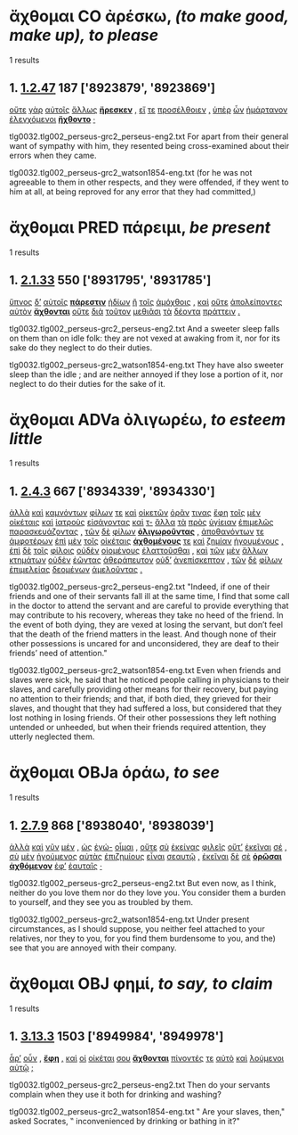 # ἄχθομαι CO ἀρέσκω, *(to make good, make up), to please*
1 results
## 1. [1.2.47](https://beyond-translation.perseus.org/reader/urn:cts:greekLit:tlg0032.002.perseus-grc2:1.2.47?mode=syntax-trees) 187 ['8923879', '8923869']
[οὔτε](https://atlas-test.fly.dev/morphology/lemmas/?lang=grc&q=οὔτε "οὔτε b-------- neither / nor") [γὰρ](https://atlas-test.fly.dev/morphology/lemmas/?lang=grc&q=γάρ "γάρ d-------- for") [αὐτοῖς](https://atlas-test.fly.dev/morphology/lemmas/?lang=grc&q=αὐτός "αὐτός a-p---md- unemph. 3rd pers.pronoun; -self; [the] same") [ἄλλως](https://atlas-test.fly.dev/morphology/lemmas/?lang=grc&q=ἄλλος "ἄλλος d-------- other, another") **[ἤρεσκεν](https://atlas-test.fly.dev/morphology/lemmas/?lang=grc&q=ἀρέσκω "ἀρέσκω v3siia--- (to make good, make up), to please")** [,](https://atlas-test.fly.dev/morphology/lemmas/?lang=grc&q=, ", u-------- NoDef") [εἴ](https://atlas-test.fly.dev/morphology/lemmas/?lang=grc&q=εἰ "εἰ c-------- conj. if, whether; part. w/wishes, adv. w/imperatives") [τε](https://atlas-test.fly.dev/morphology/lemmas/?lang=grc&q=τε "τε b-------- and") [προσέλθοιεν](https://atlas-test.fly.dev/morphology/lemmas/?lang=grc&q=προσέρχομαι "προσέρχομαι v3paoa--- to come") [,](https://atlas-test.fly.dev/morphology/lemmas/?lang=grc&q=, ", u-------- NoDef") [ὑπὲρ](https://atlas-test.fly.dev/morphology/lemmas/?lang=grc&q=ὑπέρ "ὑπέρ r-------- over, above, w. gen, over, beyond, w. acc.") [ὧν](https://atlas-test.fly.dev/morphology/lemmas/?lang=grc&q=ὅς "ὅς p-p---ng- who, that, which: relative pronoun") [ἡμάρτανον](https://atlas-test.fly.dev/morphology/lemmas/?lang=grc&q=ἁμαρτάνω "ἁμαρτάνω v3piia--- to miss, miss the mark") [ἐλεγχόμενοι](https://atlas-test.fly.dev/morphology/lemmas/?lang=grc&q=ἐλέγχω "ἐλέγχω v-pppemn- cross-examine; put to the test; prove; refute") **[ἤχθοντο](https://atlas-test.fly.dev/morphology/lemmas/?lang=grc&q=ἄχθομαι "ἄχθομαι v3piie--- to be loaded; to be annoyed")** [·](https://atlas-test.fly.dev/morphology/lemmas/?lang=grc&q=· "· u-------- NoDef") 


tlg0032.tlg002_perseus-grc2_perseus-eng2.txt For apart from their general want of sympathy with him, they resented being cross-examined about their errors when they came. 

tlg0032.tlg002_perseus-grc2_watson1854-eng.txt (for he was not agreeable to them in other respects, and they were offended, if they went to him at all, at being reproved for any error that they had committed,) 

# ἄχθομαι PRED πάρειμι, *be present*
1 results
## 1. [2.1.33](https://beyond-translation.perseus.org/reader/urn:cts:greekLit:tlg0032.002.perseus-grc2:2.1.33?mode=syntax-trees) 550 ['8931795', '8931785']
[ὕπνος](https://atlas-test.fly.dev/morphology/lemmas/?lang=grc&q=ὕπνος "ὕπνος n-s---mn- sleep, slumber") [δ’](https://atlas-test.fly.dev/morphology/lemmas/?lang=grc&q=δέ "δέ b-------- but") [αὐτοῖς](https://atlas-test.fly.dev/morphology/lemmas/?lang=grc&q=αὐτός "αὐτός p-p---cd- unemph. 3rd pers.pronoun; -self; [the] same") **[πάρεστιν](https://atlas-test.fly.dev/morphology/lemmas/?lang=grc&q=πάρειμι "πάρειμι v3spia--- be present")** [ἡδίων](https://atlas-test.fly.dev/morphology/lemmas/?lang=grc&q=ἡδύς "ἡδύς a-s---mnc sweet") [ἢ](https://atlas-test.fly.dev/morphology/lemmas/?lang=grc&q=ἤ "ἤ b-------- either..or; than") [τοῖς](https://atlas-test.fly.dev/morphology/lemmas/?lang=grc&q=ὁ "ὁ l-p---md- the") [ἀμόχθοις](https://atlas-test.fly.dev/morphology/lemmas/?lang=grc&q=ἄμοχθος "ἄμοχθος a-p---md- free from toil and trouble") [,](https://atlas-test.fly.dev/morphology/lemmas/?lang=grc&q=, ", u-------- NoDef") [καὶ](https://atlas-test.fly.dev/morphology/lemmas/?lang=grc&q=καί "καί b-------- and, also") [οὔτε](https://atlas-test.fly.dev/morphology/lemmas/?lang=grc&q=οὔτε "οὔτε b-------- neither / nor") [ἀπολείποντες](https://atlas-test.fly.dev/morphology/lemmas/?lang=grc&q=ἀπολείπω "ἀπολείπω v-pppamn- to leave over") [αὐτὸν](https://atlas-test.fly.dev/morphology/lemmas/?lang=grc&q=αὐτός "αὐτός a-s---ma- unemph. 3rd pers.pronoun; -self; [the] same") **[ἄχθονται](https://atlas-test.fly.dev/morphology/lemmas/?lang=grc&q=ἄχθομαι "ἄχθομαι v3ppie--- to be loaded; to be annoyed")** [οὔτε](https://atlas-test.fly.dev/morphology/lemmas/?lang=grc&q=οὔτε "οὔτε b-------- neither / nor") [διὰ](https://atlas-test.fly.dev/morphology/lemmas/?lang=grc&q=διά "διά r-------- through c. gen.; because of c. acc.") [τοῦτον](https://atlas-test.fly.dev/morphology/lemmas/?lang=grc&q=οὗτος "οὗτος a-s---ma- this; that") [μεθιᾶσι](https://atlas-test.fly.dev/morphology/lemmas/?lang=grc&q=μεθίημι "μεθίημι v3ppia--- to let go, let loose, release") [τὰ](https://atlas-test.fly.dev/morphology/lemmas/?lang=grc&q=ὁ "ὁ l-p---na- the") [δέοντα](https://atlas-test.fly.dev/morphology/lemmas/?lang=grc&q=δέω "δέω v-pppana- to bind, tie, fetter") [πράττειν](https://atlas-test.fly.dev/morphology/lemmas/?lang=grc&q=πράσσω "πράσσω v--pna--- do, (w. adv) fare, (mid.) charge payment") [.](https://atlas-test.fly.dev/morphology/lemmas/?lang=grc&q=. ". u-------- NoDef") 


tlg0032.tlg002_perseus-grc2_perseus-eng2.txt And a sweeter sleep falls on them than on idle folk: they are not vexed at awaking from it, nor for its sake do they neglect to do their duties. 

tlg0032.tlg002_perseus-grc2_watson1854-eng.txt They have also sweeter sleep than the idle ; and are neither annoyed if they lose a portion of it, nor neglect to do their duties for the sake of it. 

# ἄχθομαι ADVa ὀλιγωρέω, *to esteem little*
1 results
## 1. [2.4.3](https://beyond-translation.perseus.org/reader/urn:cts:greekLit:tlg0032.002.perseus-grc2:2.4.3?mode=syntax-trees) 667 ['8934339', '8934330']
[ἀλλὰ](https://atlas-test.fly.dev/morphology/lemmas/?lang=grc&q=ἀλλά "ἀλλά b-------- otherwise, but") [καὶ](https://atlas-test.fly.dev/morphology/lemmas/?lang=grc&q=καί "καί b-------- and, also") [καμνόντων](https://atlas-test.fly.dev/morphology/lemmas/?lang=grc&q=κάμνω "κάμνω v-pppamg- to work, toil, be sick") [φίλων](https://atlas-test.fly.dev/morphology/lemmas/?lang=grc&q=φίλος "φίλος a-p---mg- friend; loved, beloved, dear") [τε](https://atlas-test.fly.dev/morphology/lemmas/?lang=grc&q=τε "τε b-------- and") [καὶ](https://atlas-test.fly.dev/morphology/lemmas/?lang=grc&q=καί "καί b-------- and, also") [οἰκετῶν](https://atlas-test.fly.dev/morphology/lemmas/?lang=grc&q=οἰκέτης "οἰκέτης n-p---mg- a house-slave, menial") [ὁρᾶν](https://atlas-test.fly.dev/morphology/lemmas/?lang=grc&q=ὁράω "ὁράω v--pna--- to see") [τινας](https://atlas-test.fly.dev/morphology/lemmas/?lang=grc&q=τις "τις a-p---ca- any one, any thing, some one, some thing") [ἔφη](https://atlas-test.fly.dev/morphology/lemmas/?lang=grc&q=φημί "φημί v3siia--- to say, to claim") [τοῖς](https://atlas-test.fly.dev/morphology/lemmas/?lang=grc&q=ὁ "ὁ l-p---md- the") [μὲν](https://atlas-test.fly.dev/morphology/lemmas/?lang=grc&q=μέν "μέν d-------- on the one hand, on the other hand") [οἰκέταις](https://atlas-test.fly.dev/morphology/lemmas/?lang=grc&q=οἰκέτης "οἰκέτης n-p---md- a house-slave, menial") [καὶ](https://atlas-test.fly.dev/morphology/lemmas/?lang=grc&q=καί "καί b-------- and, also") [ἰατροὺς](https://atlas-test.fly.dev/morphology/lemmas/?lang=grc&q=ἰατρός "ἰατρός n-p---ma- one who heals, a mediciner, physician") [εἰσάγοντας](https://atlas-test.fly.dev/morphology/lemmas/?lang=grc&q=εἰσάγω "εἰσάγω v-pppama- to lead in") [καὶ](https://atlas-test.fly.dev/morphology/lemmas/?lang=grc&q=καί "καί b-------- and, also") [τ-](https://atlas-test.fly.dev/morphology/lemmas/?lang=grc&q=ὁ "ὁ l-p---na- the") [ἄλλα](https://atlas-test.fly.dev/morphology/lemmas/?lang=grc&q=ἄλλος "ἄλλος a-p---na- other, another") [τὰ](https://atlas-test.fly.dev/morphology/lemmas/?lang=grc&q=ὁ "ὁ l-p---na- the") [πρὸς](https://atlas-test.fly.dev/morphology/lemmas/?lang=grc&q=πρός "πρός r-------- (w. gen.) from; (w. dat.) at, near, in addition to; (w. acc.) to, toward, regarding") [ὑγίειαν](https://atlas-test.fly.dev/morphology/lemmas/?lang=grc&q=ὑγίεια "ὑγίεια n-s---fa- health, soundness") [ἐπιμελῶς](https://atlas-test.fly.dev/morphology/lemmas/?lang=grc&q=ἐπιμελής "ἐπιμελής d-------- careful") [παρασκευάζοντας](https://atlas-test.fly.dev/morphology/lemmas/?lang=grc&q=παρασκευάζω "παρασκευάζω v-pppama- to get ready, prepare") [,](https://atlas-test.fly.dev/morphology/lemmas/?lang=grc&q=, ", u-------- NoDef") [τῶν](https://atlas-test.fly.dev/morphology/lemmas/?lang=grc&q=ὁ "ὁ l-p---mg- the") [δὲ](https://atlas-test.fly.dev/morphology/lemmas/?lang=grc&q=δέ "δέ b-------- but") [φίλων](https://atlas-test.fly.dev/morphology/lemmas/?lang=grc&q=φίλος "φίλος a-p---mg- friend; loved, beloved, dear") **[ὀλιγωροῦντας](https://atlas-test.fly.dev/morphology/lemmas/?lang=grc&q=ὀλιγωρέω "ὀλιγωρέω v-pppama- to esteem little")** [,](https://atlas-test.fly.dev/morphology/lemmas/?lang=grc&q=, ", u-------- NoDef") [ἀποθανόντων](https://atlas-test.fly.dev/morphology/lemmas/?lang=grc&q=ἀποθνῄσκω "ἀποθνῄσκω v-papamg- to die, be killed") [τε](https://atlas-test.fly.dev/morphology/lemmas/?lang=grc&q=τε "τε b-------- and") [ἀμφοτέρων](https://atlas-test.fly.dev/morphology/lemmas/?lang=grc&q=ἀμφότερος "ἀμφότερος a-p---mg- each of two, both") [ἐπὶ](https://atlas-test.fly.dev/morphology/lemmas/?lang=grc&q=ἐπί "ἐπί r-------- on, upon with gen., dat., and acc.") [μὲν](https://atlas-test.fly.dev/morphology/lemmas/?lang=grc&q=μέν "μέν d-------- on the one hand, on the other hand") [τοῖς](https://atlas-test.fly.dev/morphology/lemmas/?lang=grc&q=ὁ "ὁ l-p---md- the") [οἰκέταις](https://atlas-test.fly.dev/morphology/lemmas/?lang=grc&q=οἰκέτης "οἰκέτης n-p---md- a house-slave, menial") **[ἀχθομένους](https://atlas-test.fly.dev/morphology/lemmas/?lang=grc&q=ἄχθομαι "ἄχθομαι v-pppema- to be loaded; to be annoyed")** [τε](https://atlas-test.fly.dev/morphology/lemmas/?lang=grc&q=τε "τε b-------- and") [καὶ](https://atlas-test.fly.dev/morphology/lemmas/?lang=grc&q=καί "καί b-------- and, also") [ζημίαν](https://atlas-test.fly.dev/morphology/lemmas/?lang=grc&q=ζημία "ζημία n-s---fa- loss, damage") [ἡγουμένους](https://atlas-test.fly.dev/morphology/lemmas/?lang=grc&q=ἡγέομαι "ἡγέομαι v-pppema- to lead; to consider, believe") [,](https://atlas-test.fly.dev/morphology/lemmas/?lang=grc&q=, ", u-------- NoDef") [ἐπὶ](https://atlas-test.fly.dev/morphology/lemmas/?lang=grc&q=ἐπί "ἐπί r-------- on, upon with gen., dat., and acc.") [δὲ](https://atlas-test.fly.dev/morphology/lemmas/?lang=grc&q=δέ "δέ b-------- but") [τοῖς](https://atlas-test.fly.dev/morphology/lemmas/?lang=grc&q=ὁ "ὁ l-p---md- the") [φίλοις](https://atlas-test.fly.dev/morphology/lemmas/?lang=grc&q=φίλος "φίλος a-p---md- friend; loved, beloved, dear") [οὐδὲν](https://atlas-test.fly.dev/morphology/lemmas/?lang=grc&q=οὐδείς "οὐδείς a-s---na- not one, nobody") [οἰομένους](https://atlas-test.fly.dev/morphology/lemmas/?lang=grc&q=οἴομαι "οἴομαι v-pppema- to suppose, think, deem, imagine") [ἐλαττοῦσθαι](https://atlas-test.fly.dev/morphology/lemmas/?lang=grc&q=ἐλασσόω "ἐλασσόω v--pne--- to make less") [,](https://atlas-test.fly.dev/morphology/lemmas/?lang=grc&q=, ", u-------- NoDef") [καὶ](https://atlas-test.fly.dev/morphology/lemmas/?lang=grc&q=καί "καί b-------- and, also") [τῶν](https://atlas-test.fly.dev/morphology/lemmas/?lang=grc&q=ὁ "ὁ l-p---ng- the") [μὲν](https://atlas-test.fly.dev/morphology/lemmas/?lang=grc&q=μέν "μέν d-------- on the one hand, on the other hand") [ἄλλων](https://atlas-test.fly.dev/morphology/lemmas/?lang=grc&q=ἄλλος "ἄλλος a-p---ng- other, another") [κτημάτων](https://atlas-test.fly.dev/morphology/lemmas/?lang=grc&q=κτῆμα "κτῆμα n-p---ng- anything gotten, a piece of property, a possession") [οὐδὲν](https://atlas-test.fly.dev/morphology/lemmas/?lang=grc&q=οὐδείς "οὐδείς a-s---na- not one, nobody") [ἐῶντας](https://atlas-test.fly.dev/morphology/lemmas/?lang=grc&q=ἐάω "ἐάω v-pppama- to let, suffer, allow, permit") [ἀθεράπευτον](https://atlas-test.fly.dev/morphology/lemmas/?lang=grc&q=ἀθεράπευτος "ἀθεράπευτος a-s---na- uncared for") [οὐδ’](https://atlas-test.fly.dev/morphology/lemmas/?lang=grc&q=οὐδέ "οὐδέ d-------- and/but not; not even") [ἀνεπίσκεπτον](https://atlas-test.fly.dev/morphology/lemmas/?lang=grc&q=ἀνεπίσκεπτος "ἀνεπίσκεπτος a-s---na- inattentive, inconsiderate") [,](https://atlas-test.fly.dev/morphology/lemmas/?lang=grc&q=, ", u-------- NoDef") [τῶν](https://atlas-test.fly.dev/morphology/lemmas/?lang=grc&q=ὁ "ὁ l-p---mg- the") [δὲ](https://atlas-test.fly.dev/morphology/lemmas/?lang=grc&q=δέ "δέ b-------- but") [φίλων](https://atlas-test.fly.dev/morphology/lemmas/?lang=grc&q=φίλος "φίλος a-p---mg- friend; loved, beloved, dear") [ἐπιμελείας](https://atlas-test.fly.dev/morphology/lemmas/?lang=grc&q=ἐπιμέλεια "ἐπιμέλεια n-s---fg- care, attention") [δεομένων](https://atlas-test.fly.dev/morphology/lemmas/?lang=grc&q=δέω "δέω v-pppemg- to bind, tie, fetter") [ἀμελοῦντας](https://atlas-test.fly.dev/morphology/lemmas/?lang=grc&q=ἀμελέω "ἀμελέω v-pppama- to have no care for, be neglectful of") [.](https://atlas-test.fly.dev/morphology/lemmas/?lang=grc&q=. ". u-------- NoDef") 


tlg0032.tlg002_perseus-grc2_perseus-eng2.txt "Indeed, if one of their friends and one of their servants fall ill at the same time, I find that some call in the doctor to attend the servant and are careful to provide everything that may contribute to his recovery, whereas they take no heed of the friend. In the event of both dying, they are vexed at losing the servant, but don’t feel that the death of the friend matters in the least. And though none of their other possessions is uncared for and unconsidered, they are deaf to their friends’ need of attention." 

tlg0032.tlg002_perseus-grc2_watson1854-eng.txt Even when friends and slaves were sick, he said that he noticed people calling in physicians to their slaves, and carefully providing other means for their recovery, but paying no attention to their friends; and that, if both died, they grieved for their slaves, and thought that they had suffered a loss, but considered that they lost nothing in losing friends. Of their other possessions they left nothing untended or unheeded, but when their friends required attention, they utterly neglected them. 

# ἄχθομαι OBJa ὁράω, *to see*
1 results
## 1. [2.7.9](https://beyond-translation.perseus.org/reader/urn:cts:greekLit:tlg0032.002.perseus-grc2:2.7.9?mode=syntax-trees) 868 ['8938040', '8938039']
[ἀλλὰ](https://atlas-test.fly.dev/morphology/lemmas/?lang=grc&q=ἀλλά "ἀλλά b-------- otherwise, but") [καὶ](https://atlas-test.fly.dev/morphology/lemmas/?lang=grc&q=καί "καί b-------- and, also") [νῦν](https://atlas-test.fly.dev/morphology/lemmas/?lang=grc&q=νῦν "νῦν d-------- now at this very time") [μέν](https://atlas-test.fly.dev/morphology/lemmas/?lang=grc&q=μέν "μέν d-------- on the one hand, on the other hand") [,](https://atlas-test.fly.dev/morphology/lemmas/?lang=grc&q=, ", u-------- NoDef") [ὡς](https://atlas-test.fly.dev/morphology/lemmas/?lang=grc&q=ὡς "ὡς c-------- as, how") [ἐγώ-](https://atlas-test.fly.dev/morphology/lemmas/?lang=grc&q=ἐγώ "ἐγώ p-s---cn- I (first person pronoun)") [οἶμαι](https://atlas-test.fly.dev/morphology/lemmas/?lang=grc&q=οἴομαι "οἴομαι v1spie--- to suppose, think, deem, imagine") [,](https://atlas-test.fly.dev/morphology/lemmas/?lang=grc&q=, ", u-------- NoDef") [οὔτε](https://atlas-test.fly.dev/morphology/lemmas/?lang=grc&q=οὔτε "οὔτε b-------- neither / nor") [σὺ](https://atlas-test.fly.dev/morphology/lemmas/?lang=grc&q=σύ "σύ p-s---cn- you (personal pronoun)") [ἐκείνας](https://atlas-test.fly.dev/morphology/lemmas/?lang=grc&q=ἐκεῖνος "ἐκεῖνος a-p---fa- that over there, that") [φιλεῖς](https://atlas-test.fly.dev/morphology/lemmas/?lang=grc&q=φιλέω "φιλέω v2spia--- to love, regard with affection") [οὔτ’](https://atlas-test.fly.dev/morphology/lemmas/?lang=grc&q=οὔτε "οὔτε b-------- neither / nor") [ἐκεῖναι](https://atlas-test.fly.dev/morphology/lemmas/?lang=grc&q=ἐκεῖνος "ἐκεῖνος a-p---fn- that over there, that") [σέ](https://atlas-test.fly.dev/morphology/lemmas/?lang=grc&q=σύ "σύ p-s---ca- you (personal pronoun)") [,](https://atlas-test.fly.dev/morphology/lemmas/?lang=grc&q=, ", u-------- NoDef") [σὺ](https://atlas-test.fly.dev/morphology/lemmas/?lang=grc&q=σύ "σύ p-s---cn- you (personal pronoun)") [μὲν](https://atlas-test.fly.dev/morphology/lemmas/?lang=grc&q=μέν "μέν d-------- on the one hand, on the other hand") [ἡγούμενος](https://atlas-test.fly.dev/morphology/lemmas/?lang=grc&q=ἡγέομαι "ἡγέομαι v-sppemn- to lead; to consider, believe") [αὐτὰς](https://atlas-test.fly.dev/morphology/lemmas/?lang=grc&q=αὐτός "αὐτός a-p---fa- unemph. 3rd pers.pronoun; -self; [the] same") [ἐπιζημίους](https://atlas-test.fly.dev/morphology/lemmas/?lang=grc&q=ἐπιζήμιος "ἐπιζήμιος a-p---fa- bringing loss upon, hurtful, prejudicial") [εἶναι](https://atlas-test.fly.dev/morphology/lemmas/?lang=grc&q=εἰμί "εἰμί v--pna--- to be") [σεαυτῷ](https://atlas-test.fly.dev/morphology/lemmas/?lang=grc&q=σεαυτοῦ "σεαυτοῦ p-s---md- of thyself") [,](https://atlas-test.fly.dev/morphology/lemmas/?lang=grc&q=, ", u-------- NoDef") [ἐκεῖναι](https://atlas-test.fly.dev/morphology/lemmas/?lang=grc&q=ἐκεῖνος "ἐκεῖνος a-p---fn- that over there, that") [δὲ](https://atlas-test.fly.dev/morphology/lemmas/?lang=grc&q=δέ "δέ b-------- but") [σὲ](https://atlas-test.fly.dev/morphology/lemmas/?lang=grc&q=σύ "σύ p-s---ca- you (personal pronoun)") **[ὁρῶσαι](https://atlas-test.fly.dev/morphology/lemmas/?lang=grc&q=ὁράω "ὁράω v-pppafn- to see")** **[ἀχθόμενον](https://atlas-test.fly.dev/morphology/lemmas/?lang=grc&q=ἄχθομαι "ἄχθομαι v-sppema- to be loaded; to be annoyed")** [ἐφ’](https://atlas-test.fly.dev/morphology/lemmas/?lang=grc&q=ἐπί "ἐπί r-------- on, upon with gen., dat., and acc.") [ἑαυταῖς](https://atlas-test.fly.dev/morphology/lemmas/?lang=grc&q=ἑαυτοῦ "ἑαυτοῦ p-p---fd- himself, herself, themselves") [·](https://atlas-test.fly.dev/morphology/lemmas/?lang=grc&q=· "· u-------- NoDef") 


tlg0032.tlg002_perseus-grc2_perseus-eng2.txt But even now, as I think, neither do you love them nor do they love you. You consider them a burden to yourself, and they see you as troubled by them. 

tlg0032.tlg002_perseus-grc2_watson1854-eng.txt Under present circumstances, as I should suppose, you neither feel attached to your relatives, nor they to you, for you find them burdensome to you, and the) see that you are annoyed with their company. 

# ἄχθομαι OBJ φημί, *to say, to claim*
1 results
## 1. [3.13.3](https://beyond-translation.perseus.org/reader/urn:cts:greekLit:tlg0032.002.perseus-grc2:3.13.3?mode=syntax-trees) 1503 ['8949984', '8949978']
[ἆρ’](https://atlas-test.fly.dev/morphology/lemmas/?lang=grc&q=ἆρα "ἆρα d-------- particle introducing a question") [οὖν](https://atlas-test.fly.dev/morphology/lemmas/?lang=grc&q=οὖν "οὖν d-------- so, then, therefore") [,](https://atlas-test.fly.dev/morphology/lemmas/?lang=grc&q=, ", u-------- NoDef") **[ἔφη](https://atlas-test.fly.dev/morphology/lemmas/?lang=grc&q=φημί "φημί v3siia--- to say, to claim")** [,](https://atlas-test.fly.dev/morphology/lemmas/?lang=grc&q=, ", u-------- NoDef") [καὶ](https://atlas-test.fly.dev/morphology/lemmas/?lang=grc&q=καί "καί b-------- and, also") [οἱ](https://atlas-test.fly.dev/morphology/lemmas/?lang=grc&q=ὁ "ὁ l-p---mn- the") [οἰκέται](https://atlas-test.fly.dev/morphology/lemmas/?lang=grc&q=οἰκέτης "οἰκέτης n-p---mn- a house-slave, menial") [σου](https://atlas-test.fly.dev/morphology/lemmas/?lang=grc&q=σύ "σύ p-s---cg- you (personal pronoun)") **[ἄχθονται](https://atlas-test.fly.dev/morphology/lemmas/?lang=grc&q=ἄχθομαι "ἄχθομαι v3ppie--- to be loaded; to be annoyed")** [πίνοντές](https://atlas-test.fly.dev/morphology/lemmas/?lang=grc&q=πίνω "πίνω v-pppamn- to drink") [τε](https://atlas-test.fly.dev/morphology/lemmas/?lang=grc&q=τε "τε b-------- and") [αὐτὸ](https://atlas-test.fly.dev/morphology/lemmas/?lang=grc&q=αὐτός "αὐτός a-s---na- unemph. 3rd pers.pronoun; -self; [the] same") [καὶ](https://atlas-test.fly.dev/morphology/lemmas/?lang=grc&q=καί "καί b-------- and, also") [λούμενοι](https://atlas-test.fly.dev/morphology/lemmas/?lang=grc&q=λόω "λόω v-pppemn- NoDef") [αὐτῷ](https://atlas-test.fly.dev/morphology/lemmas/?lang=grc&q=αὐτός "αὐτός a-s---md- unemph. 3rd pers.pronoun; -self; [the] same") [;](https://atlas-test.fly.dev/morphology/lemmas/?lang=grc&q=; "; u-------- NoDef") 


tlg0032.tlg002_perseus-grc2_perseus-eng2.txt Then do your servants complain when they use it both for drinking and washing? 

tlg0032.tlg002_perseus-grc2_watson1854-eng.txt ‟ Are your slaves, then," asked Socrates, ‟ inconvenienced by drinking or bathing in it?" 

